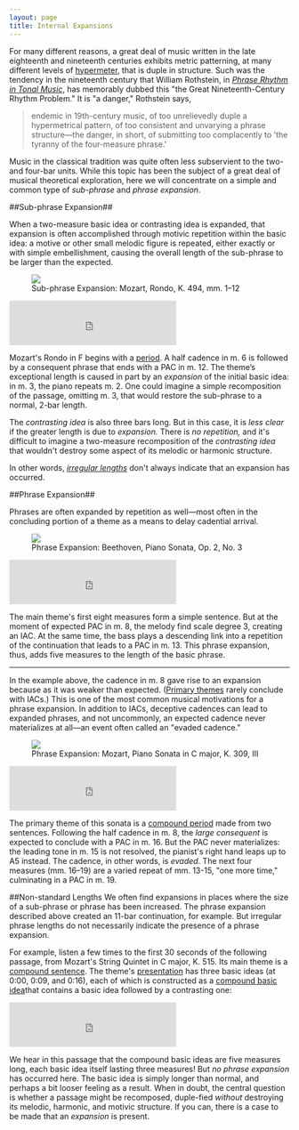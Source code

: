 ```yaml
---
layout: page
title: Internal Expansions
---
```


For many different reasons, a great deal of music written in the late eighteenth and nineteenth centuries exhibits metric patterning, at many different levels of [hypermeter](http://courses.music.indiana.edu/rhythm/illustrations/hypermeter.html), that is duple in structure. Such was the tendency in the nineteenth century that William Rothstein, in [*Phrase Rhythm in Tonal Music*](https://openlibrary.org/works/OL4649619W/Phrase_rhythm_in_tonal_music), has memorably dubbed this "the Great Nineteenth-Century Rhythm Problem." It is "a danger," Rothstein says,
<blockquote>endemic in 19th-century music, of too unrelievedly duple a hypermetrical pattern, of too consistent and unvarying a phrase structure—the danger, in short, of submitting too complacently to 'the tyranny of the four-measure phrase.'</blockquote>

Music in the classical tradition was quite often less subservient to the two- and four-bar units. While this topic has been the subject of a great deal of musical theoretical exploration, here we will concentrate on a simple and common type of *sub-phrase* and *phrase expansion*. 

##Sub-phrase Expansion##

When a two-measure basic idea or contrasting idea is expanded, that expansion is often accomplished through motivic repetition within the basic idea: a motive or other small melodic figure is repeated, either exactly or with simple embellishment, causing the overall length of the sub-phrase to be larger than the expected.  

<figure>	
  <img src="{{ site.baseurl }}/images/form/k494.png">
  <figcaption>Sub-phrase Expansion: Mozart, Rondo, K. 494, mm. 1–12</figcaption>
</figure>
	
<iframe src="https://embed.spotify.com/?uri=spotify:track:78LK9tbF0jwOd4PYtk42WD" width="300" height="80" frameborder="0" allowtransparency="true"></iframe>
	
Mozart's Rondo in F begins with a [period](period.html). A half cadence in m. 6 is followed by a consequent phrase that ends with a PAC in m. 12. The theme’s exceptional length is caused in part by an *expansion* of the initial basic idea: in m. 3, the piano repeats m. 2. One could imagine a simple recomposition of the passage, omitting m. 3, that would restore the sub-phrase to a normal, 2-bar length.

The *contrasting idea* is also three bars long. But in this case, it is *less clear* if the greater length is due to *expansion.* There is *no repetition,* and it's difficult to imagine a two-measure recomposition of the *contrasting idea* that wouldn't destroy some aspect of its melodic or harmonic structure. 

In other words, [*irregular lengths*](internalExpansions.html#non-standard-lengths) don't always indicate that an expansion has occurred.

##Phrase Expansion##

Phrases are often expanded by repetition as well—most often in the concluding portion of a theme as a means to delay cadential arrival.
		
<figure>	
  <img src="{{ site.baseurl }}/images/form/op2no3.png">
  <figcaption>Phrase Expansion: Beethoven, Piano Sonata, Op. 2, No. 3</figcaption>
</figure>
	
<iframe src="https://embed.spotify.com/?uri=spotify:track:5wi0p2gHWFYSwnjgHSYEP3" width="300" height="80" frameborder="0" allowtransparency="true"></iframe>
	
The main theme's first eight measures form a simple sentence. But at the moment of expected PAC in m. 8, the melody find scale degree 3, creating an IAC. At the same time, the bass plays a descending link into a repetition of the continuation that leads to a PAC in m. 13. This phrase expansion, thus, adds five measures to the length of the basic phrase. 

<hr>

In the example above, the cadence in m. 8 gave rise to an expansion because as it was weaker than expected. ([Primary themes](sonataThematicModules.html#primary-theme-module-p) rarely conclude with IACs.) This is one of the most common musical motivations for a phrase expansion. In addition to IACs, deceptive cadences can lead to expanded phrases, and not uncommonly, an expected cadence never materializes at all—an event often called an "evaded cadence."

<figure>	
  <img src="{{ site.baseurl }}/images/form/k309.png">
  <figcaption>Phrase Expansion: Mozart, Piano Sonata in C major, K. 309, III</figcaption>
</figure>

<iframe src="https://embed.spotify.com/?uri=spotify:track:7DsGTbl7EABrY5GK6Dza9P" width="300" height="80" frameborder="0" allowtransparency="true"></iframe>

The primary theme of this sonata is a [compound period](compoundPeriod.html#a-compound-period-comprised-of-two-sentences) made from two sentences. Following the half cadence in m. 8, the *large consequent* is expected to conclude with a PAC in m. 16. But the PAC never materializes: the leading tone in m. 15 is not resolved, the pianist's right hand leaps up to A5 instead. The cadence, in other words, is *evaded*. The next four measures (mm. 16–19) are a varied repeat of mm. 13-15, "one more time," culminating in a PAC in m. 19.

##Non-standard Lengths
We often find expansions in places where the size of a sub-phrase or phrase has been increased. The phrase expansion described above created an 11-bar continuation, for example. But irregular phrase lengths do not necessarily indicate the presence of a phrase expansion. 

For example, listen a few times to the first 30 seconds of the following passage, from Mozart's String Quintet in C major, K. 515. Its main theme is a [compound sentence](compoundSentence.html). The theme's [presentation](themeFunctions.html#presentation) has three basic ideas (at 0:00, 0:09, and 0:16), each of which is constructed as a [compound basic idea](hybridThemes.html#compound-basic-idea)that contains a basic idea followed by a contrasting one:

<iframe src="https://embed.spotify.com/?uri=spotify%3Atrack%3A0Mkcj2eA2EMqMGfzwCnd0u" width="300" height="80" frameborder="0" allowtransparency="true"></iframe>
   
We hear in this passage that the compound basic ideas are five measures long, each basic idea itself lasting three measures! But *no phrase expansion* has occurred here. The basic idea is simply longer than normal, and perhaps a bit looser feeling as a result. When in doubt, the central question is whether a passage might be recomposed, duple-fied *without* destroying its melodic, harmonic, and motivic structure. If you can, there is a case to be made that an *expansion* is present.

